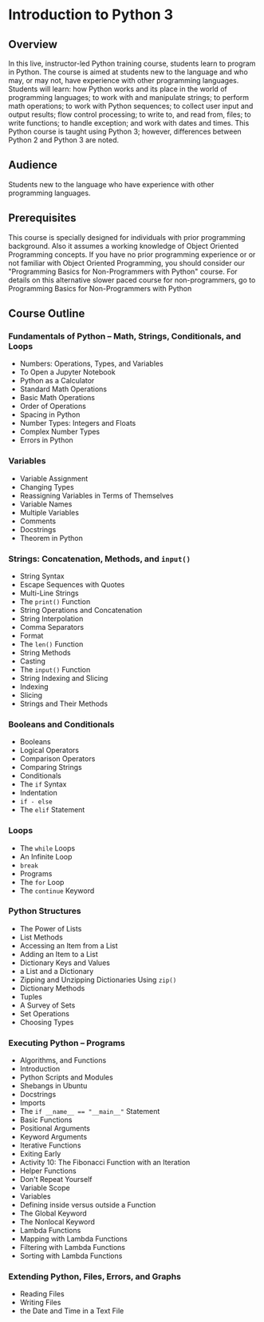 # Introduction to Python 3

## Overview
In this live, instructor-led Python training course, students learn to program in Python. The course is aimed at students new to the language and who may, or may not, have experience with other programming languages. Students will learn: how Python works and its place in the world of programming languages; to work with and manipulate strings; to perform math operations; to work with Python sequences; to collect user input and output results; flow control processing; to write to, and read from, files; to write functions; to handle exception; and work with dates and times. This Python course is taught using Python 3; however, differences between Python 2 and Python 3 are noted.

## Audience
Students new to the language who have experience with other programming languages.

## Prerequisites
This course is specially designed for individuals with prior programming background. Also it assumes a working knowledge of Object Oriented Programming concepts. If you have no prior programming experience or or not familiar with Object Oriented Programming, you should consider our "Programming Basics for Non-Programmers with Python" course. For details on this alternative slower paced course for non-programmers, go to
Programming Basics for Non-Programmers with Python

## Course Outline

### Fundamentals of  Python – Math, Strings, Conditionals, and Loops
- Numbers: Operations, Types, and Variables
- To Open a Jupyter Notebook
- Python as a Calculator
- Standard Math Operations
- Basic Math Operations
- Order of Operations
- Spacing in Python
- Number Types: Integers and Floats
- Complex Number Types
- Errors in Python

### Variables
- Variable Assignment
- Changing Types
- Reassigning Variables in Terms of Themselves
- Variable Names
- Multiple Variables
- Comments
- Docstrings
- Theorem in Python

### Strings: Concatenation, Methods, and `input()`
- String Syntax
- Escape Sequences with Quotes
- Multi-Line Strings
- The `print()` Function
- String Operations and Concatenation
- String Interpolation
- Comma Separators
- Format
- The `len()` Function
- String Methods
- Casting
- The `input()` Function
- String Indexing and Slicing
- Indexing
- Slicing
- Strings and Their Methods

### Booleans and Conditionals
- Booleans
- Logical Operators
- Comparison Operators
- Comparing Strings
- Conditionals
- The `if` Syntax
- Indentation
- `if - else`
- The `elif` Statement

### Loops
- The `while` Loops
- An Infinite Loop
- `break`
- Programs
- The `for` Loop
- The `continue` Keyword

### Python Structures
- The Power of Lists
- List Methods
- Accessing an Item from a List
- Adding an Item to a List
- Dictionary Keys and Values
- a List and a Dictionary
- Zipping and Unzipping Dictionaries Using `zip()`
- Dictionary Methods
- Tuples
- A Survey of Sets
- Set Operations
- Choosing Types

### Executing Python – Programs
- Algorithms, and Functions
- Introduction
- Python Scripts and Modules
- Shebangs in Ubuntu
- Docstrings
- Imports
- The `if __name__ == "__main__"` Statement
- Basic Functions
- Positional Arguments
- Keyword Arguments
- Iterative Functions
- Exiting Early
- Activity 10: The Fibonacci Function with an Iteration
- Helper Functions
- Don't Repeat Yourself
- Variable Scope
- Variables
- Defining inside versus outside a Function
- The Global Keyword
- The Nonlocal Keyword
- Lambda Functions
- Mapping with Lambda Functions
- Filtering with Lambda Functions
- Sorting with Lambda Functions

### Extending Python, Files, Errors, and Graphs
- Reading Files
- Writing Files
- the Date and Time in a Text File